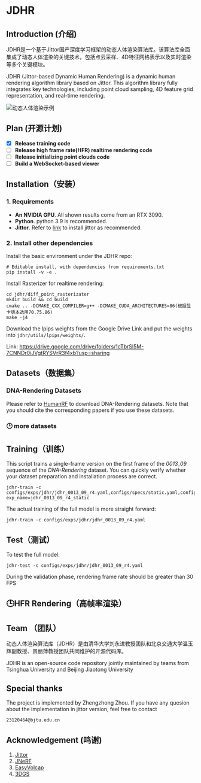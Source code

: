 # JDHR

## Introduction (介绍)

JDHR是一个基于Jittor国产深度学习框架的动态人体渲染算法库。该算法库全面集成了动态人体渲染的关键技术，包括点云采样、4D特征网格表示以及实时渲染等多个关键模块。

JDHR (Jittor-based Dynamic Human Rendering) is a dynamic human rendering algorithm library based on Jittor. This algorithm library fully integrates key technologies, including point cloud sampling, 4D feature grid representation, and real-time rendering.

![动态人体渲染示例](https://github.com/3DHCG/JDHR/blob/main/demo.gif)

## Plan (开源计划)
- [x] **Release training code**
- [ ] **Release high frame rate(HFR) realtime rendering code**
- [ ] **Release initializing point clouds code**
- [ ] **Build a  WebSocket-based viewer**

## Installation（安装）

### 1. Requirements
- **An NVIDIA GPU**. All shown results come from an RTX 3090.
-  **Python**. python 3.9 is recommended.
-  **Jittor**. Refer to [link](https://github.com/Jittor/jittor) to install jittor as recommended.

### 2. Install other dependencies 
Install the basic environment under the JDHR repo:

```shell
# Editable install, with dependencies from requirements.txt
pip install -v -e . 
```

Install Rasterizer for realtime rendering:

```shell
cd jdhr/diff_point_rasterizater
mkdir build && cd build
cmake .. -DCMAKE_CXX_COMPILER=g++ -DCMAKE_CUDA_ARCHITECTURES=86(根据显卡版本选用70.75.86)
make -j4
```

Download the lpips weights from the Google Drive Link and put the weights into `jdhr/utils/lpips/weights/`.

Link: https://drive.google.com/drive/folders/1cTbrSl5M-7CNNDr0iJVgtRYSVrR3f4xb?usp=sharing


## Datasets（数据集）

### DNA-Rendering Datasets

Please refer to [HumanRF](https://github.com/synthesiaresearch/humanrf) to download DNA-Rendering datasets.
Note that you should cite the corresponding papers if you use these datasets.

### :clock3: more datasets

## Training（训练）

This script trains a single-frame version on the first frame of the *0013_09* sequence of the *DNA-Rendering* dataset. You can quickly verify whether your dataset preparation and installation process are correct.

```shell
jdhr-train -c configs/exps/jdhr/jdhr_0013_09_r4.yaml,configs/specs/static.yaml,configs/specs/tiny.yaml exp_name=jdhr_0013_09_r4_static
```

The actual training of the full model is more straight forward:

```shell
jdhr-train -c configs/exps/jdhr/jdhr_0013_09_r4.yaml
```

## Test（测试）

To test the full model:

```shell
jdhr-test -c configs/exps/jdhr/jdhr_0013_09_r4.yaml
```
During the validation phase, rendering frame rate should be greater than 30 FPS

## :clock3:HFR Rendering（高帧率渲染）

## Team （团队）

动态人体渲染算法库（JDHR）是由清华大学刘永进教授团队和北京交通大学温玉辉副教授、景丽萍教授团队共同维护的开源代码库。

JDHR is an open-source code repository jointly maintained by teams from Tsinghua University and Beijing Jiaotong University

## Special thanks

The project is implemented by Zhengzhong Zhou. If you have any quesion about the implementation in jittor version, feel free to contact

```
23120464@bjtu.edu.cn
```


## Acknowledgement (鸣谢)
1. [Jittor](https://github.com/Jittor/jittor)
2. [JNeRF](https://github.com/Jittor/JNeRF)
3. [EasyVolcap](https://github.com/zju3dv/EasyVolcap)
4. [3DGS](https://github.com/graphdeco-inria/gaussian-splatting)
